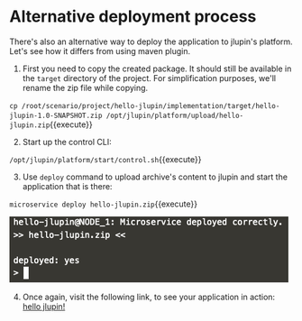 # Alternative deployment process

There's also an alternative way to deploy the application to jlupin's platform. Let's see how it differs from using maven plugin.

1. First you need to copy the created package. It should still be available in the `target` directory of the project. For simplification purposes, we'll rename the zip file while copying.

  `cp /root/scenario/project/hello-jlupin/implementation/target/hello-jlupin-1.0-SNAPSHOT.zip /opt/jlupin/platform/upload/hello-jlupin.zip`{{execute}}

2. Start up the control CLI:

  `/opt/jlupin/platform/start/control.sh`{{execute}}

3. Use `deploy` command to upload archive's content to jlupin and start the application that is there:

  `microservice deploy hello-jlupin.zip`{{execute}}

  ![Alternative deploy](assets/app-deploy-alt.png)

4. Once again, visit the following link, to see your application in action: [hello jlupin!](https://[[HOST_SUBDOMAIN]]-8000-[[KATACODA_HOST]].environments.katacoda.com/hello-jlupin/greeting)
